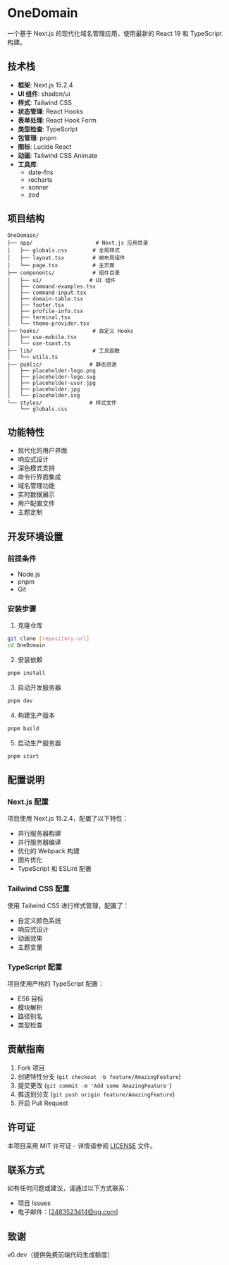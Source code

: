 # OneDomain

一个基于 Next.js 的现代化域名管理应用，使用最新的 React 19 和 TypeScript 构建。

## 技术栈

- **框架**: Next.js 15.2.4
- **UI 组件**: shadcn/ui
- **样式**: Tailwind CSS
- **状态管理**: React Hooks
- **表单处理**: React Hook Form
- **类型检查**: TypeScript
- **包管理**: pnpm
- **图标**: Lucide React
- **动画**: Tailwind CSS Animate
- **工具库**: 
  - date-fns
  - recharts
  - sonner
  - zod

## 项目结构

```
OneDomain/
├── app/                    # Next.js 应用目录
│   ├── globals.css        # 全局样式
│   ├── layout.tsx         # 根布局组件
│   └── page.tsx           # 主页面
├── components/            # 组件目录
│   ├── ui/               # UI 组件
│   ├── command-examples.tsx
│   ├── command-input.tsx
│   ├── domain-table.tsx
│   ├── footer.tsx
│   ├── profile-info.tsx
│   ├── terminal.tsx
│   └── theme-provider.tsx
├── hooks/                 # 自定义 Hooks
│   ├── use-mobile.tsx
│   └── use-toast.ts
├── lib/                   # 工具函数
│   └── utils.ts
├── public/               # 静态资源
│   ├── placeholder-logo.png
│   ├── placeholder-logo.svg
│   ├── placeholder-user.jpg
│   ├── placeholder.jpg
│   └── placeholder.svg
└── styles/               # 样式文件
    └── globals.css
```

## 功能特性

- 现代化的用户界面
- 响应式设计
- 深色模式支持
- 命令行界面集成
- 域名管理功能
- 实时数据展示
- 用户配置文件
- 主题定制

## 开发环境设置

### 前提条件

- Node.js
- pnpm
- Git

### 安装步骤

1. 克隆仓库
```bash
git clone [repository-url]
cd OneDomain
```

2. 安装依赖
```bash
pnpm install
```

3. 启动开发服务器
```bash
pnpm dev
```

4. 构建生产版本
```bash
pnpm build
```

5. 启动生产服务器
```bash
pnpm start
```

## 配置说明

### Next.js 配置

项目使用 Next.js 15.2.4，配置了以下特性：
- 并行服务器构建
- 并行服务器编译
- 优化的 Webpack 构建
- 图片优化
- TypeScript 和 ESLint 配置

### Tailwind CSS 配置

使用 Tailwind CSS 进行样式管理，配置了：
- 自定义颜色系统
- 响应式设计
- 动画效果
- 主题变量

### TypeScript 配置

项目使用严格的 TypeScript 配置：
- ES6 目标
- 模块解析
- 路径别名
- 类型检查

## 贡献指南

1. Fork 项目
2. 创建特性分支 (`git checkout -b feature/AmazingFeature`)
3. 提交更改 (`git commit -m 'Add some AmazingFeature'`)
4. 推送到分支 (`git push origin feature/AmazingFeature`)
5. 开启 Pull Request

## 许可证

本项目采用 MIT 许可证 - 详情请参阅 [LICENSE](LICENSE) 文件。

## 联系方式

如有任何问题或建议，请通过以下方式联系：

- 项目 Issues
- 电子邮件：[2483523414@qq.com]

## 致谢

v0.dev（提供免费前端代码生成额度）